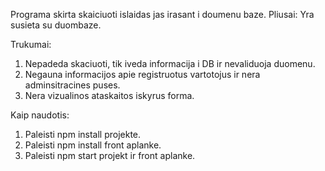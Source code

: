 Programa skirta skaiciuoti islaidas jas irasant i doumenu baze. 
Pliusai: Yra susieta su duombaze.

Trukumai:
1. Nepadeda skaciuoti, tik iveda informacija i DB ir nevaliduoja duomenu.
2. Negauna informacijos apie registruotus vartotojus ir nera adminsitracines puses.
3. Nera vizualinos ataskaitos iskyrus forma.



Kaip naudotis:

1. Paleisti npm install projekte.
2. Paleisti npm install front aplanke.
3. Paleisti npm start projekt ir front aplanke.